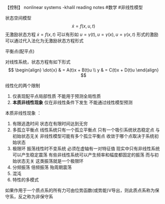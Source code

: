 【控制】
nonlinear systems -khalil reading notes
#数学  #非线性模型 

状态空间模型 
$$
\dot{x} = f(x,u,t)
$$
无激励状态方程 $\dot{x}=f(x,t)$ 可以有形如 $u=\gamma(t),u=\gamma(x),u=\gamma(x,t)$ 形式的激励 可以通过代入法化为无激励状态方程形式

平衡点(配平点)

对线性系统，状态方程有如下形式
$$
\begin{align}
\dot{x} & = A(t)x + B(t)u \\
y & = C(t)x + D(t)u 
\end{align}
$$

线性化的两个限制
1. 仅表现配平点局部性质 不能用于预测全局性质
2. **本质非线性现象** 仅在非线性条件下发生 不能通过线性模型预测

本质非线性现象 ：
1. 有限逃逸时间  状态在有限时间达到无穷
2. 多孤立平衡点  线性系统只有一个孤立平衡点 只有一个吸引系统状态稳定点 与初始状态无关  非线性模型可能有多个孤立平衡点 收敛于哪个点取决于系统初始状态
3. 极限环 振荡线性时不变系统 必须在虚轴有一对特征值  现实中只有非线性系统可以产生稳定震荡 有些非线性系统可以产生频率和幅度都固定的振荡 而与初始状态无关 这类振荡就是一个极限环
4. 分频振荡 倍频振荡 殆周期震荡
5. 混沌
6. 特性的多模式


如果作用于一个质点系的所有力可由位势函数(或势能)V导出，则此质点系称为保守系，反之称为非保守系
